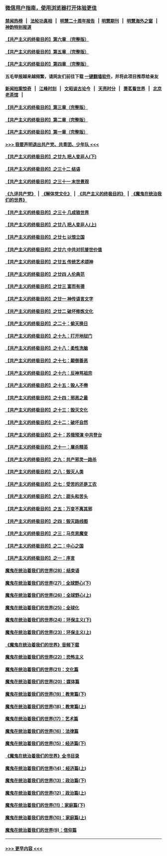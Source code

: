 ### [微信用户指南，使用浏览器打开体验更佳](https://github.com/gfw-breaker/banned-news1/blob/master/indexes/wechat-guide.md?t=0)
#### [禁闻热榜](热点新闻.md?t=0)  &nbsp;&nbsp;|&nbsp;&nbsp; [法轮功真相](https://github.com/gfw-breaker/truth/blob/master/README.md?t=0) &nbsp;&nbsp;|&nbsp;&nbsp; [明慧二十周年报告](https://github.com/gfw-breaker/mh-reports/blob/master/README.md?t=0) &nbsp;&nbsp;|&nbsp;&nbsp;[明慧期刊](https://github.com/gfw-breaker/mh-qikan) &nbsp;&nbsp;|&nbsp;&nbsp; [明慧海外之窗](https://github.com/gfw-breaker/mh-news/blob/master/README.md?t=0) &nbsp;&nbsp;|&nbsp;&nbsp; [神韵特别报道](https://github.com/gfw-breaker/mh-news/blob/master/shenyun.md?t=0)
#### [【共产主义的终极目的】第六章 （完整版）](../pages/nsc422/n11428913.md?t=02110102) 
#### [【共产主义的终极目的】第五章 （完整版）](../pages/nsc422/n11428912.md?t=02110102) 
#### [【共产主义的终极目的】第四章 （完整版）](../pages/nsc422/n11428907.md?t=02110102) 
#### 五毛举报越来越频繁，请网友们前往下载 [一键翻墙软件](https://github.com/gfw-breaker/ssr-accounts)，并将此项目推荐给亲友
#### [新闻拍案惊奇](https://github.com/gfw-breaker/banned-news1/blob/master/pages/link4.md) &nbsp;&nbsp;|&nbsp;&nbsp; [江峰时刻](https://github.com/gfw-breaker/banned-news1/blob/master/pages/link4.md) &nbsp;&nbsp;|&nbsp;&nbsp; [文昭谈古论今](https://github.com/gfw-breaker/banned-news1/blob/master/pages/link4.md) &nbsp;&nbsp;|&nbsp;&nbsp; [天亮时分](https://github.com/gfw-breaker/banned-news1/blob/master/pages/link4.md) &nbsp;&nbsp;|&nbsp;&nbsp; [萧茗看世界](https://github.com/gfw-breaker/banned-news1/blob/master/pages/link4.md) &nbsp;&nbsp;|&nbsp;&nbsp; [北京老茶馆](https://github.com/gfw-breaker/banned-news1/blob/master/pages/link4.md) &nbsp;&nbsp;|&nbsp;&nbsp; 
#### [【共产主义的终极目的】第三章（完整版）](../pages/nsc422/n11428848.md?t=02110102) 
#### [【共产主义的终极目的】第二章（完整版）](../pages/nsc422/n11428831.md?t=02110102) 
#### [【共产主义的终极目的】第一章（完整版）](../pages/nsc422/n11417651.md?t=02110102) 
#### [>>> 我要声明退出共产党、共青团、少年队 <<<](https://github.com/begood0513/goodnews/blob/master/quit/letter.md) 
#### [【共产主义的终极目的】之廿九 把人变非人(下)](../pages/nsc422/n11344140.md?t=02110102) 
#### [【共产主义的终极目的】之三十二 结语](../pages/nsc422/n11360535.md?t=02110102) 
#### [【共产主义的终极目的】之三十一 末世景观](../pages/nsc422/n11351129.md?t=02110102) 
#### [《九评共产党》](https://github.com/begood0513/9ping.md/blob/master/README.md) &nbsp;|&nbsp; [《解体党文化》](../../../../jtdwh.md/blob/master/README.md)  &nbsp;|&nbsp; [《共产主义的终极目的》](../../../../gczydzjmd.md/blob/master/README.md) &nbsp;|&nbsp; [《魔鬼在统治我们的世界》](../../../../mgztzwmdsj.md/blob/master/README.md) 
#### [【共产主义的终极目的】之三十 几成狼世界](../pages/nsc422/n11348280.md?t=02110102) 
#### [【共产主义的终极目的】之廿八 把人变非人(上)](../pages/nsc422/n11340492.md?t=02110102) 
#### [【共产主义的终极目的】之廿七 以恨立国](../pages/nsc422/n11336944.md?t=02110102) 
#### [【共产主义的终极目的】之廿六 中共对抗普世价值](../pages/nsc422/n11324785.md?t=02110102) 
#### [【共产主义的终极目的】之廿五 传统艺术颂神](../pages/nsc422/n11296396.md?t=02110102) 
#### [【共产主义的终极目的】之廿四 人伦典范](../pages/nsc422/n11296397.md?t=02110102) 
#### [【共产主义的终极目的】之廿三 富而有德](../pages/nsc422/n11283598.md?t=02110102) 
#### [【共产主义的终极目的】之廿一 神传语言文字](../pages/nsc422/n11263265.md?t=02110102) 
#### [【共产主义的终极目的】之廿二 破坏修炼文化](../pages/nsc422/n11245728.md?t=02110102) 
#### [【共产主义的终极目的】之二十：偷天换日](../pages/nsc422/n11238846.md?t=02110102) 
#### [【共产主义的终极目的】之十九：打开地狱门](../pages/nsc422/n11206376.md?t=02110102) 
#### [【共产主义的终极目的】之十八：柔性洗脑](../pages/nsc422/n11199994.md?t=02110102) 
#### [【共产主义的终极目的】之十七：颠倒善恶](../pages/nsc422/n11179782.md?t=02110102) 
#### [【共产主义的终极目的】之十六：反神骂祖宗](../pages/nsc422/n11166798.md?t=02110102) 
#### [【共产主义的终极目的】之十五：毁人不倦](../pages/nsc422/n11166792.md?t=02110102) 
#### [【共产主义的终极目的】之十四：邪恶之最](../pages/nsc422/n11150249.md?t=02110102) 
#### [【共产主义的终极目的】之十三：毁灭文化](../pages/nsc422/n11135227.md?t=02110102) 
#### [【共产主义的终极目的】之十二：破坏自然](../pages/nsc422/n11135214.md?t=02110102) 
#### [【共产主义的终极目的】之十：苏俄预演 中共登台](../pages/nsc422/n11118424.md?t=02110102) 
#### [【共产主义的终极目的】之十一：屠杀精英](../pages/nsc422/n11118442.md?t=02110102) 
#### [【共产主义的终极目的】之九：共产邪灵一路杀](../pages/nsc422/n11114139.md?t=02110102) 
#### [【共产主义的终极目的】之八：毁灭人类](../pages/nsc422/n11108503.md?t=02110102) 
#### [【共产主义的终极目的】之七：受苦的还是工农](../pages/nsc422/n11101809.md?t=02110102) 
#### [【共产主义的终极目的】之六：甜头和苦头](../pages/nsc422/n11096971.md?t=02110102) 
#### [【共产主义的终极目的】之五：万变不离其邪](../pages/nsc422/n11091285.md?t=02110102) 
#### [【共产主义的终极目的】之四：毁灭路线图](../pages/nsc422/n11086284.md?t=02110102) 
#### [【共产主义的终极目的】之三：马克思魔变](../pages/nsc422/n11061941.md?t=02110102) 
#### [【共产主义的终极目的】之二：中心之国](../pages/nsc422/n11047728.md?t=02110102) 
#### [【共产主义的终极目的】之一：序言](../pages/nsc422/n11086077.md?t=02110102) 
#### [魔鬼在统治着我们的世界(28)：结束语](../pages/nsc422/n10936246.md?t=02110102) 
#### [魔鬼在统治着我们的世界(27)：全球野心(下)](../pages/nsc422/n10928319.md?t=02110102) 
#### [魔鬼在统治着我们的世界(26)：全球野心(上)](../pages/nsc422/n10900318.md?t=02110102) 
#### [魔鬼在统治着我们的世界(25)：全球化](../pages/nsc422/n10788205.md?t=02110102) 
#### [魔鬼在统治着我们的世界(24)：环保主义(下)](../pages/nsc422/n10695307.md?t=02110102) 
#### [魔鬼在统治着我们的世界(23)：环保主义(上)](../pages/nsc422/n10688613.md?t=02110102) 
#### [《魔鬼在统治着我们的世界》音频下载](../pages/nsc422/n10635553.md?t=02110102) 
#### [魔鬼在统治着我们的世界(22)：恐怖主义](../pages/nsc422/n10614727.md?t=02110102) 
#### [魔鬼在统治着我们的世界(21)：文化篇](../pages/nsc422/n10597706.md?t=02110102) 
#### [魔鬼在统治着我们的世界(20)：媒体篇](../pages/nsc422/n10586579.md?t=02110102) 
#### [魔鬼在统治着我们的世界(19)：教育篇(下)](../pages/nsc422/n10564808.md?t=02110102) 
#### [魔鬼在统治着我们的世界(18)：教育篇(上)](../pages/nsc422/n10526970.md?t=02110102) 
#### [魔鬼在统治着我们的世界(17)：艺术篇](../pages/nsc422/n10499093.md?t=02110102) 
#### [魔鬼在统治着我们的世界(16)：法律篇](../pages/nsc422/n10485969.md?t=02110102) 
#### [魔鬼在统治着我们的世界(15)：经济篇(下)](../pages/nsc422/n10469975.md?t=02110102) 
#### [《魔鬼在统治着我们的世界》全书目录](../pages/nsc422/n10464261.md?t=02110102) 
#### [魔鬼在统治着我们的世界(14)：经济篇(上)](../pages/nsc422/n10457370.md?t=02110102) 
#### [魔鬼在统治着我们的世界(13)：政治篇(下)](../pages/nsc422/n10448270.md?t=02110102) 
#### [魔鬼在统治着我们的世界(12)：政治篇(上)](../pages/nsc422/n10444576.md?t=02110102) 
#### [魔鬼在统治着我们的世界(11)：家庭篇(下)](../pages/nsc422/n10440961.md?t=02110102) 
#### [魔鬼在统治着我们的世界(10)：家庭篇(上)](../pages/nsc422/n10435448.md?t=02110102) 
#### [魔鬼在统治着我们的世界(9)：信仰篇](../pages/nsc422/n10432159.md?t=02110102) 

----
#### [ >>> 更早内容 <<< ](../indexes/nsc422-earlier.md)
